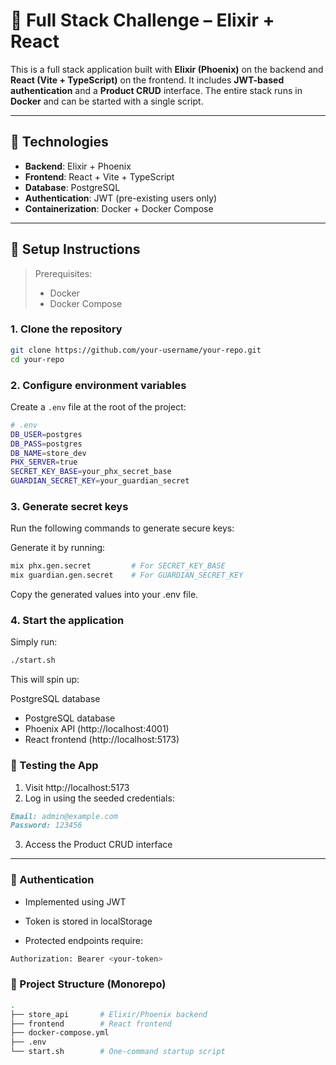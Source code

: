 # 🧪 Full Stack Challenge – Elixir + React

This is a full stack application built with **Elixir (Phoenix)** on the backend and **React (Vite + TypeScript)** on the frontend. It includes **JWT-based authentication** and a **Product CRUD** interface. The entire stack runs in **Docker** and can be started with a single script.

---

## 🧰 Technologies

- **Backend**: Elixir + Phoenix
- **Frontend**: React + Vite + TypeScript
- **Database**: PostgreSQL
- **Authentication**: JWT (pre-existing users only)
- **Containerization**: Docker + Docker Compose

---

## 🚀 Setup Instructions

> Prerequisites:
> - Docker
> - Docker Compose


### 1. Clone the repository

```bash
git clone https://github.com/your-username/your-repo.git
cd your-repo
```

### 2. Configure environment variables

Create a `.env` file at the root of the project:

```bash
# .env
DB_USER=postgres
DB_PASS=postgres
DB_NAME=store_dev
PHX_SERVER=true
SECRET_KEY_BASE=your_phx_secret_base
GUARDIAN_SECRET_KEY=your_guardian_secret
```

### 3. Generate secret keys

Run the following commands to generate secure keys:

Generate it by running:
```bash
mix phx.gen.secret         # For SECRET_KEY_BASE
mix guardian.gen.secret    # For GUARDIAN_SECRET_KEY
```

Copy the generated values into your .env file.

### 4. Start the application

Simply run:
```bash
./start.sh
```

This will spin up:

PostgreSQL database

- PostgreSQL database
- Phoenix API (http://localhost:4001)
- React frontend (http://localhost:5173)

### 🧪 Testing the App

1. Visit http://localhost:5173
2. Log in using the seeded credentials:

```markdown
Email: admin@example.com
Password: 123456
```

3. Access the Product CRUD interface

---

### 🔐 Authentication

- Implemented using JWT

- Token is stored in localStorage

- Protected endpoints require:

```bash
Authorization: Bearer <your-token>
```

### 📁 Project Structure (Monorepo)

```bash
.
├── store_api       # Elixir/Phoenix backend
├── frontend        # React frontend
├── docker-compose.yml
├── .env
└── start.sh        # One-command startup script
```
